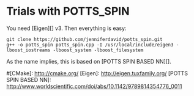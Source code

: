 Trials with POTTS_SPIN
=======================

You need [Eigen][] v3.  Then everything is easy:

    git clone https://github.com/jenniferdavid/potts_spin.git
    g++ -o potts_spin potts_spin.cpp -I /usr/local/include/eigen3 -lboost_iostreams -lboost_system -lboost_filesystem

As the name implies, this is based on [POTTS SPIN BASED NN][].

#[CMake]: http://cmake.org/
[Eigen]: http://eigen.tuxfamily.org/
[POTTS SPIN BASED NN]: http://www.worldscientific.com/doi/abs/10.1142/9789814354776_0011
